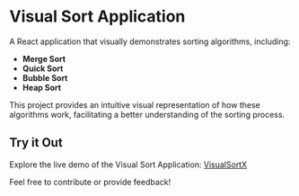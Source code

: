 # Visual Sort Application

A React application that visually demonstrates sorting algorithms, including:

- **Merge Sort**
- **Quick Sort**
- **Bubble Sort**
- **Heap Sort**

This project provides an intuitive visual representation of how these algorithms work, facilitating a better understanding of the sorting process.

## Try it Out

Explore the live demo of the Visual Sort Application: [VisualSortX](https://visualsortx.netlify.app/)

Feel free to contribute or provide feedback!
